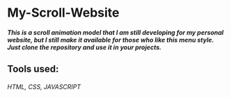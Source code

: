 # My-Scroll-Website

#####  This is a scroll animation model that I am still developing for my personal website, but I still make it available for those who like this menu style. Just clone the repository and use it in your projects.

## Tools used:
###### HTML, CSS, JAVASCRIPT

